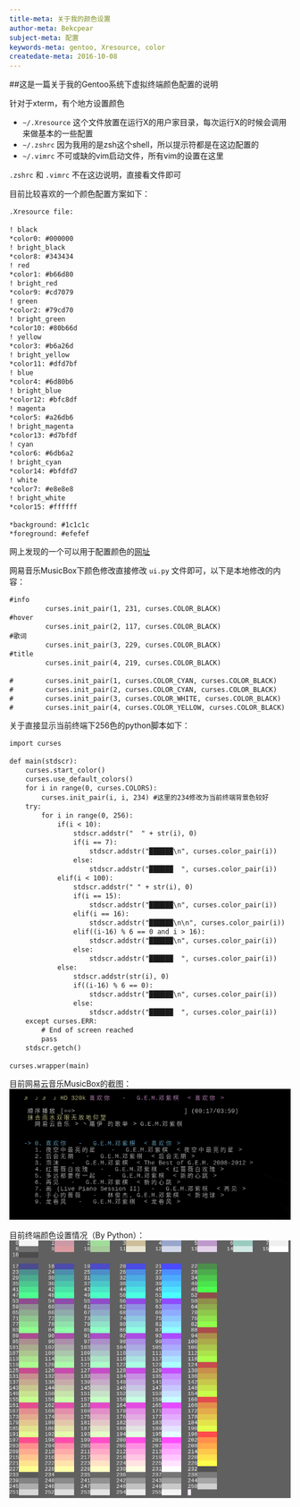 ```yaml
---
title-meta: 关于我的颜色设置
author-meta: Bekcpear
subject-meta: 配置
keywords-meta: gentoo, Xresource, color
createdate-meta: 2016-10-08
---
```


##这是一篇关于我的Gentoo系统下虚拟终端颜色配置的说明

针对于xterm，有个地方设置颜色

+ `~/.Xresource` 这个文件放置在运行X的用户家目录，每次运行X的时候会调用来做基本的一些配置
+ `~/.zshrc` 因为我用的是zsh这个shell，所以提示符都是在这边配置的
+ `~/.vimrc` 不可或缺的vim启动文件，所有vim的设置在这里

`.zshrc` 和 `.vimrc` 不在这边说明，直接看文件即可

目前比较喜欢的一个颜色配置方案如下：
```
.Xresource file:

! black
*color0: #000000
! bright_black
*color8: #343434
! red
*color1: #b66d80
! bright_red
*color9: #cd7079
! green
*color2: #79cd70
! bright_green
*color10: #80b66d                                         
! yellow
*color3: #b6a26d
! bright_yellow
*color11: #dfd7bf
! blue
*color4: #6d80b6
! bright_blue
*color12: #bfc8df
! magenta
*color5: #a26db6
! bright_magenta
*color13: #d7bfdf
! cyan
*color6: #6db6a2
! bright_cyan
*color14: #bfdfd7
! white
*color7: #e8e8e8
! bright_white
*color15: #ffffff

*background: #1c1c1c
*foreground: #efefef
``` 

网上发现的一个可以用于配置颜色的[网址](http://ciembor.github.io/4bit/#)

网易音乐MusicBox下颜色修改直接修改 `ui.py` 文件即可，以下是本地修改的内容：
```
#info
         curses.init_pair(1, 231, curses.COLOR_BLACK)
#hover
         curses.init_pair(2, 117, curses.COLOR_BLACK)
#歌词
         curses.init_pair(3, 229, curses.COLOR_BLACK)
#title
         curses.init_pair(4, 219, curses.COLOR_BLACK)

#        curses.init_pair(1, curses.COLOR_CYAN, curses.COLOR_BLACK)
#        curses.init_pair(2, curses.COLOR_CYAN, curses.COLOR_BLACK)
#        curses.init_pair(3, curses.COLOR_WHITE, curses.COLOR_BLACK)
#        curses.init_pair(4, curses.COLOR_YELLOW, curses.COLOR_BLACK)
```

关于直接显示当前终端下256色的python脚本如下：
```
import curses

def main(stdscr):
    curses.start_color()
    curses.use_default_colors()
    for i in range(0, curses.COLORS):
        curses.init_pair(i, i, 234) #这里的234修改为当前终端背景色较好
    try:
        for i in range(0, 256):
            if(i < 10):
                stdscr.addstr("  " + str(i), 0)
                if(i == 7):
                    stdscr.addstr("██████\n", curses.color_pair(i))
                else:
                    stdscr.addstr("██████  ", curses.color_pair(i))
            elif(i < 100):
                stdscr.addstr(" " + str(i), 0)
                if(i == 15):
                    stdscr.addstr("██████\n", curses.color_pair(i))
                elif(i == 16):
                    stdscr.addstr("██████\n\n", curses.color_pair(i))
                elif((i-16) % 6 == 0 and i > 16):
                    stdscr.addstr("██████\n", curses.color_pair(i))
                else:
                    stdscr.addstr("██████  ", curses.color_pair(i))
            else:
                stdscr.addstr(str(i), 0)
                if((i-16) % 6 == 0):
                    stdscr.addstr("██████\n", curses.color_pair(i))
                else:
                    stdscr.addstr("██████  ", curses.color_pair(i))
    except curses.ERR:
        # End of screen reached
        pass
    stdscr.getch()

curses.wrapper(main)
```

目前网易云音乐MusicBox的截图：
![musicbox](mis/musicbox_screenshot.png)

目前终端颜色设置情况（By Python）：
![xtermColorByPython](mis/color-256.png)
